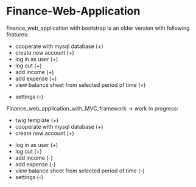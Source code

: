 # Finance-Web-Application

finance_web_application with bootstrap is an older version with following features:

+ cooperate with mysql database (+)
+ create new account (+)
+ log in as user (+)
+ log out (+)
+ add income (+)
+ add expense (+)
+ view balance sheet from selected period of time (+)
- settings (-)



Finance_web_application_with_MVC_framework -> work in progress:

+ twig template (+)
+ cooperate with mysql database (+)
+ create new account (+)
- log in as user (+)
- log out (+)
- add income (-)
- add expense (-)
- view balance sheet from selected period of time (-)
- settings (-)
